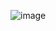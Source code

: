 ![image](https://github.com/mcgrottys/D3D11Texture3DExample/assets/8999072/184ee939-61c9-4f53-8989-26d831ef0e11)

